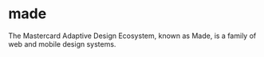 # made
The Mastercard Adaptive Design Ecosystem, known as Made, is a family of web and mobile design systems.
